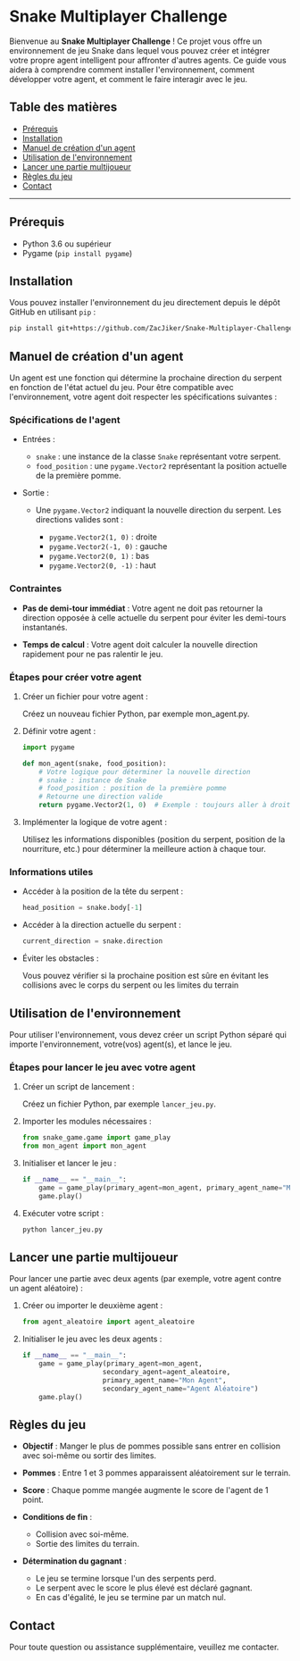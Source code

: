 # Snake Multiplayer Challenge

Bienvenue au **Snake Multiplayer Challenge** ! Ce projet vous offre un environnement de jeu Snake dans lequel vous pouvez créer et intégrer votre propre agent intelligent pour affronter d'autres agents. Ce guide vous aidera à comprendre comment installer l'environnement, comment développer votre agent, et comment le faire interagir avec le jeu.

## Table des matières

- [Prérequis](#prérequis)
- [Installation](#installation)
- [Manuel de création d'un agent](#manuel-de-création-dun-agent)
- [Utilisation de l'environnement](#utilisation-de-lenvironnement)
- [Lancer une partie multijoueur](#lancer-une-partie-multijoueur)
- [Règles du jeu](#règles-du-jeu)
- [Contact](#contact)

---

## Prérequis

- Python 3.6 ou supérieur
- Pygame (`pip install pygame`)

## Installation

Vous pouvez installer l'environnement du jeu directement depuis le dépôt GitHub en utilisant `pip` :

```bash
pip install git+https://github.com/ZacJiker/Snake-Multiplayer-Challenge.git
```

## Manuel de création d'un agent

Un agent est une fonction qui détermine la prochaine direction du serpent en fonction de l'état actuel du jeu. Pour être compatible avec l'environnement, votre agent doit respecter les spécifications suivantes :

### Spécifications de l'agent

- Entrées :

    - `snake` : une instance de la classe `Snake` représentant votre serpent.
    - `food_position` : une `pygame.Vector2` représentant la position actuelle de la première pomme.

- Sortie :

    - Une `pygame.Vector2` indiquant la nouvelle direction du serpent. Les directions valides sont :

        - `pygame.Vector2(1, 0)` : droite
        - `pygame.Vector2(-1, 0)` : gauche
        - `pygame.Vector2(0, 1)` : bas
        - `pygame.Vector2(0, -1)` : haut

### Contraintes

- **Pas de demi-tour immédiat** : Votre agent ne doit pas retourner la direction opposée à celle actuelle du serpent pour éviter les demi-tours instantanés.

- **Temps de calcul** : Votre agent doit calculer la nouvelle direction rapidement pour ne pas ralentir le jeu.

### Étapes pour créer votre agent

1. Créer un fichier pour votre agent :

    Créez un nouveau fichier Python, par exemple mon_agent.py.

2. Définir votre agent :

    ```python
    import pygame

    def mon_agent(snake, food_position):
        # Votre logique pour déterminer la nouvelle direction
        # snake : instance de Snake
        # food_position : position de la première pomme
        # Retourne une direction valide
        return pygame.Vector2(1, 0)  # Exemple : toujours aller à droite
    ```

3. Implémenter la logique de votre agent :

    Utilisez les informations disponibles (position du serpent, position de la nourriture, etc.) pour déterminer la meilleure action à chaque tour.

### Informations utiles

- Accéder à la position de la tête du serpent :

    ```python
    head_position = snake.body[-1]
    ```

- Accéder à la direction actuelle du serpent :

    ```python
    current_direction = snake.direction
    ```

- Éviter les obstacles :

    Vous pouvez vérifier si la prochaine position est sûre en évitant les collisions avec le corps du serpent ou les limites du terrain

## Utilisation de l'environnement

Pour utiliser l'environnement, vous devez créer un script Python séparé qui importe l'environnement, votre(vos) agent(s), et lance le jeu.

### Étapes pour lancer le jeu avec votre agent

1. Créer un script de lancement :

    Créez un fichier Python, par exemple `lancer_jeu.py`.

2. Importer les modules nécessaires :

    ```python
    from snake_game.game import game_play
    from mon_agent import mon_agent
    ```

3. Initialiser et lancer le jeu :

    ```python
    if __name__ == "__main__":
        game = game_play(primary_agent=mon_agent, primary_agent_name="Mon Agent")
        game.play()
    ```

4. Exécuter votre script :

    ```bash
    python lancer_jeu.py
    ```

## Lancer une partie multijoueur

Pour lancer une partie avec deux agents (par exemple, votre agent contre un agent aléatoire) :

1. Créer ou importer le deuxième agent :

    ```python
    from agent_aleatoire import agent_aleatoire
    ```

2. Initialiser le jeu avec les deux agents :

    ```python
    if __name__ == "__main__":
        game = game_play(primary_agent=mon_agent,
                        secondary_agent=agent_aleatoire,
                        primary_agent_name="Mon Agent",
                        secondary_agent_name="Agent Aléatoire")
        game.play()
    ```

## Règles du jeu

- **Objectif** : Manger le plus de pommes possible sans entrer en collision avec soi-même ou sortir des limites.

- **Pommes** : Entre 1 et 3 pommes apparaissent aléatoirement sur le terrain.

- **Score** : Chaque pomme mangée augmente le score de l'agent de 1 point.

- **Conditions de fin** :
    - Collision avec soi-même.
    - Sortie des limites du terrain.

- **Détermination du gagnant** :
    - Le jeu se termine lorsque l'un des serpents perd.
    - Le serpent avec le score le plus élevé est déclaré gagnant.
    - En cas d'égalité, le jeu se termine par un match nul.

## Contact

Pour toute question ou assistance supplémentaire, veuillez me contacter.